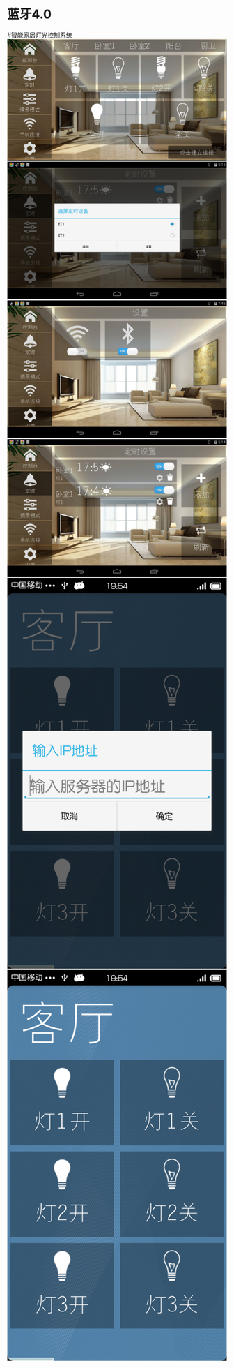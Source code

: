 # 蓝牙4.0
#智能家居灯光控制系统
![](https://github.com/782271752/Ble/blob/master/screenshot/dBA0LbvrJQAA%26bo%3DhwSAAgAAAAADACQ!%26rf%3Dviewer_4.png)
![](https://github.com/782271752/Ble/blob/master/screenshot/dIzPusc4BAAA%26bo%3DAASAAgAAAAADAKM!%26rf%3Dviewer_4.png)
![](https://github.com/782271752/Ble/blob/master/screenshot/dE.yBrrPJgAA%26bo%3DAASAAgAAAAADAKM!%26rf%3Dviewer_4.png)
![](https://github.com/782271752/Ble/blob/master/screenshot/dPymA7qxJQAA%26bo%3DAASAAgAAAAADB6Q!%26rf%3Dviewer_4.png)
![](https://github.com/782271752/Ble/blob/master/screenshot/dBd0zbscCQAA%26bo%3DgAJxBAAAAAADANI!%26rf%3Dviewer_4.png)
![](https://github.com/782271752/Ble/blob/master/screenshot/dJOU8sW8JAAA%26bo%3DgAJxBAAAAAADANI!%26rf%3Dviewer_4.png)

